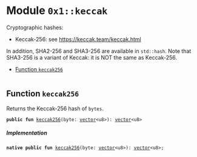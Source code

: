 
<a id="0x1_keccak"></a>

# Module `0x1::keccak`

Cryptographic hashes:
- Keccak-256: see https://keccak.team/keccak.html

In addition, SHA2-256 and SHA3-256 are available in <code>std::hash</code>. Note that SHA3-256 is a variant of Keccak: it is
NOT the same as Keccak-256.


-  [Function `keccak256`](#0x1_keccak_keccak256)


<pre><code></code></pre>



<a id="0x1_keccak_keccak256"></a>

## Function `keccak256`

Returns the Keccak-256 hash of <code>bytes</code>.


<pre><code><b>public</b> <b>fun</b> <a href="keccak.md#0x1_keccak_keccak256">keccak256</a>(byte: <a href="../../move_nursery/../move_stdlib/doc/vector.md#0x1_vector">vector</a>&lt;u8&gt;): <a href="../../move_nursery/../move_stdlib/doc/vector.md#0x1_vector">vector</a>&lt;u8&gt;
</code></pre>



##### Implementation


<pre><code><b>native</b> <b>public</b> <b>fun</b> <a href="keccak.md#0x1_keccak_keccak256">keccak256</a>(byte: <a href="../../move_nursery/../move_stdlib/doc/vector.md#0x1_vector">vector</a>&lt;u8&gt;): <a href="../../move_nursery/../move_stdlib/doc/vector.md#0x1_vector">vector</a>&lt;u8&gt;;
</code></pre>

